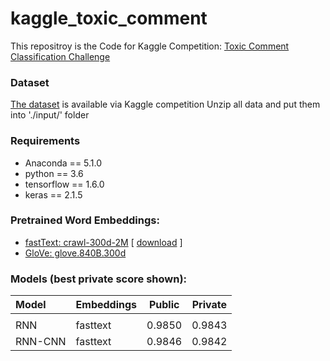 # kaggle_toxic_comment
This repositroy is the Code for Kaggle Competition: [Toxic Comment Classification Challenge](https://www.kaggle.com/c/jigsaw-toxic-comment-classification-challenge)

### Dataset
[The dataset](https://www.kaggle.com/c/jigsaw-toxic-comment-classification-challenge/data) is available via Kaggle competition
Unzip all data and put them into './input/' folder

### Requirements
 * Anaconda == 5.1.0
 * python == 3.6
 * tensorflow == 1.6.0
 * keras == 2.1.5


### Pretrained Word Embeddings: 
  * [fastText: crawl-300d-2M](https://github.com/facebookresearch/fastText/blob/master/docs/english-vectors.md) \[ [download](https://s3-us-west-1.amazonaws.com/fasttext-vectors/crawl-300d-2M.vec.zip) \]
  * [GloVe: glove.840B.300d](https://nlp.stanford.edu/projects/glove/) 

### Models (best private score shown): 


| Model	| Embeddings | Public | Private	|
|:------ |:---------- | ------- | ------ |
| |
| RNN	| fasttext	| 0.9850	| 0.9843	|
| RNN-CNN | fasttext	| 0.9846	| 0.9842	|

